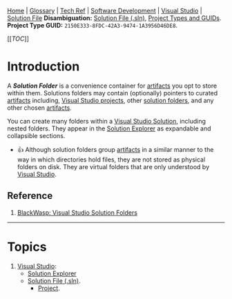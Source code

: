 [Home](/Slalom-LLC/Slalom-Consulting) | [Glossary](/Glossary) | [Tech Ref](/Tech-Ref) | [Software Development](/Tech-Ref/Software-Development) | [Visual Studio](/Tech-Ref/Microsoft/Visual-Studio) | [Solution File](/Tech-Ref/Microsoft/Visual-Studio/Solution-File-\(.sln\))
**Disambiguation:** [Solution File (.sln)](/Tech-Ref/Microsoft/Visual-Studio/Solution-File-\(.sln\)), [Project Types and GUIDs](/Tech-Ref/Microsoft/Visual-Studio/Solution-File-\(.sln\)#listing-(project-types-%26-guids)).
**Project Type GUID:** `2150E333-8FDC-42A3-9474-1A3956D46DE8`.

[[_TOC_]]

# Introduction
A ***Solution Folder*** is a convenience container for [artifacts](/Glossary/Artifact) you opt to store within them. Solutions folders may contain (optionally) pointers to curated [artifacts](/Glossary/Artifact) including, [Visual Studio projects](/Tech-Ref/Microsoft/Visual-Studio/Project-\(Visual-Studio\)), other [solution folders](/Tech-Ref/Microsoft/Visual-Studio/Solution-File-\(.sln\)/Solution-Folder), and any other chosen [artifacts](/Glossary/Artifact).

You can create many folders within a [Visual Studio Solution](/Tech-Ref/Microsoft/Visual-Studio/Solution-File-\(.sln\)), including nested folders. They appear in the [Solution Explorer](/Tech-Ref/Microsoft/Visual-Studio/Solution-Explorer) as expandable and collapsible sections. 

- :+1: Although solution folders group [artifacts](/Glossary/Artifact) in a similar manner to the way in which directories hold files, they are not stored as physical folders on disk. They are virtual folders that are only understood by [Visual Studio](/Tech-Ref/Microsoft/Visual-Studio).

## Reference
1. [BlackWasp: Visual Studio Solution Folders](http://www.blackwasp.co.uk/VSSolutionFolders.aspx)

---
# Topics
1. [Visual Studio](/Tech-Ref/Microsoft/Visual-Studio):
   - [Solution Explorer](/Tech-Ref/Microsoft/Visual-Studio/Solution-Explorer)
   - [Solution File (.sln)](/Tech-Ref/Microsoft/Visual-Studio/Solution-File-\(.sln\)).
      - [Project](/Tech-Ref/Microsoft/Visual-Studio/Project-\(Visual-Studio\)).
